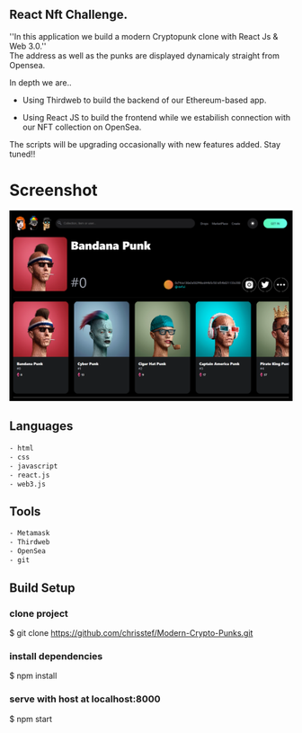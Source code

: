 ## React Nft Challenge.

''In this application we build a modern Cryptopunk clone with React Js & Web 3.0.''<br>
The address as well as the punks are displayed dynamicaly straight from Opensea.

In depth we are..

- Using Thirdweb to build the backend of our Ethereum-based app.

- Using React JS to build the frontend while we estabilish connection with our NFT collection on OpenSea.

The scripts will be upgrading occasionally with new features added. Stay tuned!!


# Screenshot

<img src="/src/assets/owner/screencapture-Modern-Crypto-Punks.png" alt="Alt text" title="Optional title">


## Languages
```
- html
- css
- javascript
- react.js
- web3.js
```


## Tools
```
- Metamask
- Thirdweb
- OpenSea
- git
```


## Build Setup 

### clone project
$ git clone https://github.com/chrisstef/Modern-Crypto-Punks.git

### install dependencies
$ npm install

### serve with host at localhost:8000
$ npm start
